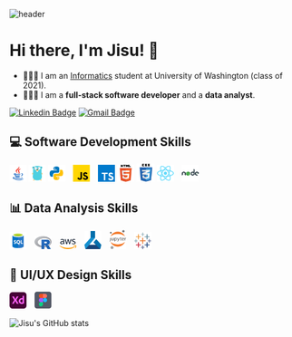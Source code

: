 ![header](https://capsule-render.vercel.app/api?type=waving&color=gradient&height=200&section=header&text=JisuKim&fontAlignY=40&fontSize=90&animation=twinkling)
# Hi there, I'm Jisu! 👋
- 👩🏻‍🎓 I am an [Informatics](https://ischool.uw.edu) student at University of Washington (class of 2021).
- 👩🏻‍💻 I am a **full-stack software developer** and a **data analyst**.

[![Linkedin Badge](https://img.shields.io/badge/-LinkedIn-blue?style=flat-square&logo=Linkedin&logoColor=white&link=https://www.linkedin.com/in/kimjs0521/)](https://www.linkedin.com/in/kimjs0521/) [![Gmail Badge](https://img.shields.io/badge/Gmail-d14836?style=flat-square&logo=Gmail&logoColor=white&link=mailto:anie0521@gmail.com)](mailto:anie0521@gmail.com)

<!--
**anie0521/anie0521** is a ✨ _special_ ✨ repository because its `README.md` (this file) appears on your GitHub profile.

Here are some ideas to get you started:

- 🔭 I’m currently working on ...
- 🌱 I’m currently learning ...
- 👯 I’m looking to collaborate on ...
- 🤔 I’m looking for help with ...
- 💬 Ask me about ...
- 📫 How to reach me: ...
- 😄 Pronouns: ...
- ⚡ Fun fact: ...
-->

## 💻 Software Development Skills

<img src="img/icons8-java_coffee_cup_logo.png" width="30"> <img src="img/icons8-golang.png" width="30"> <img src="img/icons8-python.png" width="30">&emsp;<img src="img/javascript_100.png" width="30">&emsp;<img src="img/typescript_100.png" width="30"> <img src="img/html5_100.png" width="30"> <img src="img/css3_100_1.png" width="32"> <img src="img/React_100_1.png" width="30">&emsp;<img src="img/icons8-nodejs.png" width="30">


## 📊 Data Analysis Skills

<img src="img/sql_100.png" width="30">&emsp;<img src="img/R_100.png" width="30">&emsp;<img src="img/aws_100.png" width="30">&emsp;<img src="img/azureml_100.png" width="30">&emsp;<img src="img/Jupyter_100.png" width="30">&emsp;<img src="img/tableau_100 _1.png" width="30">

## 🎨 UI/UX Design Skills

<img src="img/adobexd_100.png" width="30">&emsp;<img src="img/figma_100.png" width="30">


![Jisu's GitHub stats](https://github-readme-stats.vercel.app/api?username=anie0521&show_icons=true&theme=buefy)


